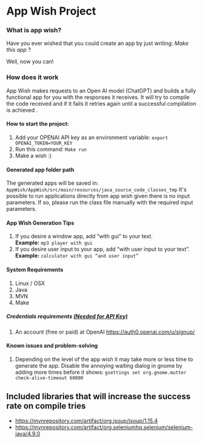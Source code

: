 # App Wish Project






### What is app wish?
<p>Have you ever wished that you could create an app by just writing:  <i> Make this app</i> ?  </p>
Well, now you can!


### How does it work
<p>App Wish makes requests to an Open AI model (ChatGPT) and builds a fully functional app for you with the responses it receives. It will try to compile the code received and if it fails it retries again until a successful compilation is achieved .</p>



#### How to start the project:
1.	Add your OPENAI API key as an environment variable:
      ```export OPENAI_TOKEN=YOUR_KEY```
2. Run this command:
   ``` Make run ```
3. Make a wish :)



#### Generated app folder path
The generated apps will be saved in:
```AppWish/AppWish/src/main/resources/java_source_code_classes_tmp```
It's possible to run applications directly from app wish given there is no input parameters. If so, please run the class file manually with the required input parameters.


#### App Wish Generation Tips
1.	If you desire a window app, add “with gui” to your text. \
      <b>Example:</b>  ```mp3 player with gui```
2.	If you desire user input to your app, add “with user input to your text”. \
      <b>Example:</b>  ```calculator with gui “and user input”```


#### System Requirements
1.	Linux / OSX
2.	Java
3.	MVN
4.  Make



##### Credentials requirements  <u>(Needed for API Key)</u>

1. An account (free or paid) at OpenAI https://auth0.openai.com/u/signup/




#### Known issues and problem-solving
1. Depending on the level of the app wish it may take more or less time to generate the app. Disable the annoying waiting dialog in gnome by adding more times before it shows:
   ```gsettings set org.gnome.mutter check-alive-timeout 60000```


## Included libraries that will increase the success rate on compile tries
* https://mvnrepository.com/artifact/org.jsoup/jsoup/1.15.4
* https://mvnrepository.com/artifact/org.seleniumhq.selenium/selenium-java/4.9.0

